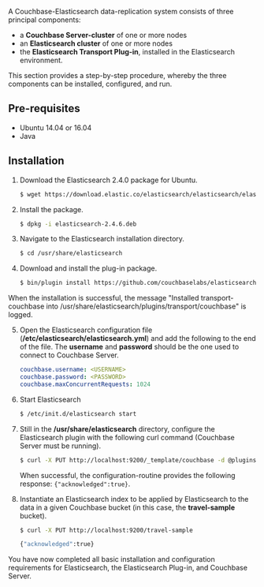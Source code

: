 ---
---

A Couchbase-Elasticsearch data-replication system consists of three principal components:

- a **Couchbase Server-cluster** of one or more nodes
- an **Elasticsearch cluster** of one or more nodes
- the **Elasticsearch Transport Plug-in**, installed in the Elasticsearch environment.

This section provides a step-by-step procedure, whereby the three components can be installed, configured, and run.

## Pre-requisites

- Ubuntu 14.04 or 16.04
- Java

## Installation

1. Download the Elasticsearch 2.4.0 package for Ubuntu.

	```bash
	$ wget https://download.elastic.co/elasticsearch/elasticsearch/elasticsearch-2.4.6.deb
	```

2. Install the package.

	```bash
	$ dpkg -i elasticsearch-2.4.6.deb
	```

3. Navigate to the Elasticsearch installation directory.

	```bash
	$ cd /usr/share/elasticsearch
	```

4. Download and install the plug-in package.

	```bash
	$ bin/plugin install https://github.com/couchbaselabs/elasticsearch-transport-couchbase/releases/download/3.0.0-cypress/elasticsearch-transport-couchbase-3.0.0-alder-es2.4.6.zip
	```

When the installation is successful, the message "Installed transport-couchbase into /usr/share/elasticsearch/plugins/transport/couchbase" is logged.

5. Open the Elasticsearch configuration file (**/etc/elasticsearch/elasticsearch.yml**) and add the following to the end of the file. The **username** and **password** should be the one used to connect to Couchbase Server.

	```yaml
	couchbase.username: <USERNAME>
	couchbase.password: <PASSWORD>
	couchbase.maxConcurrentRequests: 1024
	```

6. Start Elasticsearch

	```bash
	$ /etc/init.d/elasticsearch start
	```

7. Still in the **/usr/share/elasticsearch** directory, configure the Elasticsearch plugin with the following curl command (Couchbase Server must be running).

	```bash
	$ curl -X PUT http://localhost:9200/_template/couchbase -d @plugins/transport-couchbase/couchbase_template.json
	```

	When successful, the configuration-routine provides the following response: `{"acknowledged":true}`.

8. Instantiate an Elasticsearch index to be applied by Elasticsearch to the data in a given Couchbase bucket (in this case, the **travel-sample** bucket).

	```bash
	$ curl -X PUT http://localhost:9200/travel-sample
	
	{"acknowledged":true}
	```

You have now completed all basic installation and configuration requirements for Elasticsearch, the Elasticsearch Plug-in, and Couchbase Server.